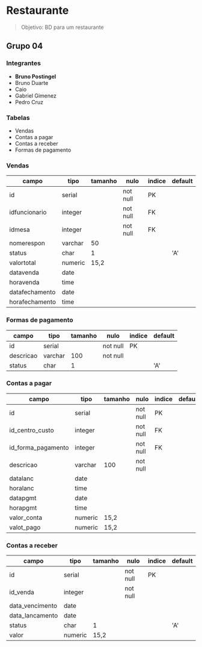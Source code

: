 # Restaurante

> Objetivo: BD para um restaurante

## Grupo 04

### Integrantes

- **Bruno Postingel**
- Bruno Duarte
- Caio
- Gabriel Gimenez
- Pedro Cruz

### Tabelas

- Vendas
- Contas a pagar
- Contas a receber
- Formas de pagamento

### Vendas

| campo          | tipo    | tamanho | nulo     | indice | default |
| -------------- | ------- | ------- | -------- | ------ | ------- |
| id             | serial  |         | not null | PK     |         |
| idfuncionario  | integer |         | not null | FK     |         |
| idmesa         | integer |         | not null | FK     |         |
| nomerespon     | varchar | 50      |          |        |         |
| status         | char    | 1       |          |        | 'A'     |
| valortotal     | numeric | 15,2    |          |        |         |
| datavenda      | date    |         |          |        |         |
| horavenda      | time    |         |          |        |         |
| datafechamento | date    |         |          |        |         |
| horafechamento | time    |         |          |        |         |

### Formas de pagamento

| campo     | tipo    | tamanho | nulo     | indice | default |
| --------- | ------- | ------- | -------- | ------ | ------- |
| id        | serial  |         | not null | PK     |         |
| descricao | varchar | 100     | not null |        |         |
| status    | char    | 1       |          |        | 'A'     |

### Contas a pagar

| campo              | tipo    | tamanho | nulo     | indice | default |
| ------------------ | ------- | ------- | -------- | ------ | ------- |
| id                 | serial  |         | not null | PK     |         |
| id_centro_custo    | integer |         | not null | FK     |         |
| id_forma_pagamento | integer |         | not null | FK     |         |
| descricao          | varchar | 100     | not null |        |         |
| datalanc           | date    |         |          |        |         |
| horalanc           | time    |         |          |        |         |
| datapgmt           | date    |         |          |        |         |
| horapgmt           | time    |         |          |        |         |
| valor_conta        | numeric | 15,2    |          |        |         |
| valot_pago         | numeric | 15,2    |          |        |         |

### Contas a receber

| campo           | tipo    | tamanho | nulo     | indice | default |
| --------------- | ------- | ------- | -------- | ------ | ------- |
| id              | serial  |         | not null | PK     |         |
| id_venda        | integer |         | not null |        |         |
| data_vencimento | date    |         |          |        |         |
| data_lancamento | date    |         |          |        |         |
| status          | char    | 1       |          |        | 'A'     |
| valor           | numeric | 15,2    |          |        |         |
